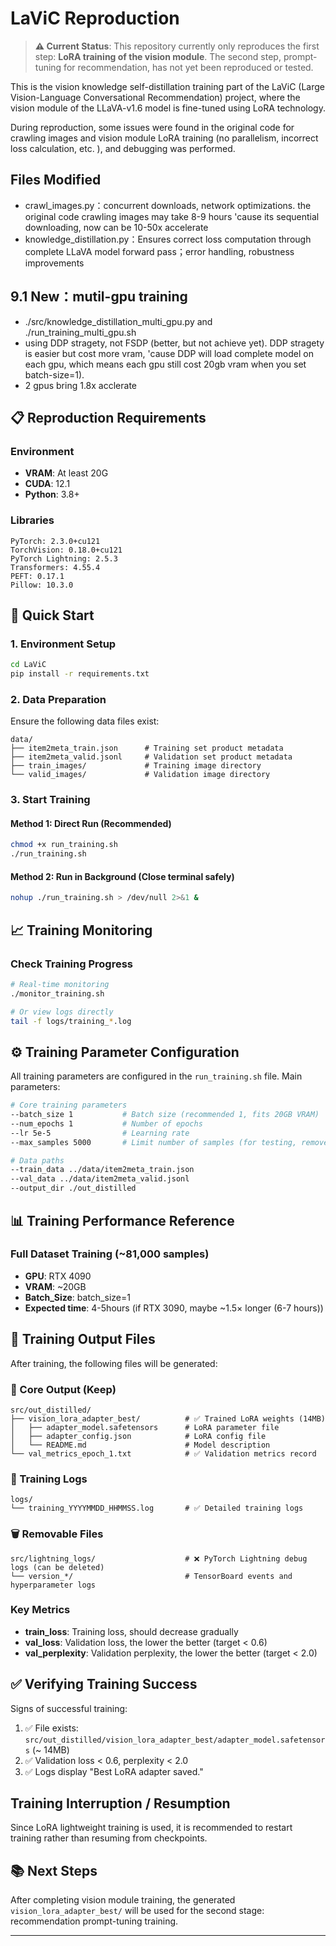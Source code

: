 # LaViC Reproduction

> **⚠️ Current Status**: This repository currently only reproduces the first step: **LoRA training of the vision module**. The second step, prompt-tuning for recommendation, has not yet been reproduced or tested.

This is the vision knowledge self-distillation training part of the LaViC (Large Vision-Language Conversational Recommendation) project, where the vision module of the LLaVA-v1.6 model is fine-tuned using LoRA technology.

During reproduction, some issues were found in the original code for crawling images and vision module LoRA training (no parallelism, incorrect loss calculation, etc. ), and debugging was performed. 

## Files Modified
- crawl_images.py：concurrent downloads, network optimizations. the original code crawling images may take 8-9 hours 'cause its sequential downloading, now can be 10-50x accelerate
- knowledge_distillation.py：Ensures correct loss computation through complete LLaVA model forward pass；error handling, robustness improvements

## 9.1 New：mutil-gpu training
- ./src/knowledge_distillation_multi_gpu.py and ./run_training_multi_gpu.sh
- using DDP stragety, not FSDP (better, but not achieve yet). DDP stragety is easier but cost more vram, 'cause DDP will load complete model on each gpu, which means each gpu still cost 20gb vram when you set batch-size=1). 
- 2 gpus bring 1.8x acclerate

## 📋 Reproduction Requirements

### Environment
- **VRAM**: At least 20G  
- **CUDA**: 12.1  
- **Python**: 3.8+  

### Libraries

```
PyTorch: 2.3.0+cu121
TorchVision: 0.18.0+cu121
PyTorch Lightning: 2.5.3
Transformers: 4.55.4
PEFT: 0.17.1
Pillow: 10.3.0
```

## 🚀 Quick Start

### 1. Environment Setup
```bash
cd LaViC
pip install -r requirements.txt
```

### 2. Data Preparation
Ensure the following data files exist:
```
data/
├── item2meta_train.json      # Training set product metadata
├── item2meta_valid.jsonl     # Validation set product metadata
├── train_images/             # Training image directory
└── valid_images/             # Validation image directory
```

### 3. Start Training

#### Method 1: Direct Run (Recommended)
```bash
chmod +x run_training.sh
./run_training.sh
```

#### Method 2: Run in Background (Close terminal safely)
```bash
nohup ./run_training.sh > /dev/null 2>&1 &
```

## 📈 Training Monitoring

### Check Training Progress
```bash
# Real-time monitoring
./monitor_training.sh

# Or view logs directly
tail -f logs/training_*.log
```

## ⚙️ Training Parameter Configuration

All training parameters are configured in the `run_training.sh` file. Main parameters:

```bash
# Core training parameters
--batch_size 1           # Batch size (recommended 1, fits 20GB VRAM)
--num_epochs 1           # Number of epochs
--lr 5e-5                # Learning rate
--max_samples 5000       # Limit number of samples (for testing, remove this line to use full data)

# Data paths
--train_data ../data/item2meta_train.json
--val_data ../data/item2meta_valid.jsonl  
--output_dir ./out_distilled
```


## 📊 Training Performance Reference

### Full Dataset Training (~81,000 samples)
- **GPU**: RTX 4090
- **VRAM**: ~20GB
- **Batch_Size**: batch_size=1  
- **Expected time**: 4-5hours (if RTX 3090, maybe ~1.5× longer (6-7 hours))



## 📁 Training Output Files

After training, the following files will be generated:

### 🎯 Core Output (Keep)
```
src/out_distilled/
├── vision_lora_adapter_best/          # ✅ Trained LoRA weights (14MB)
│   ├── adapter_model.safetensors      # LoRA parameter file
│   ├── adapter_config.json            # LoRA config file  
│   └── README.md                      # Model description
└── val_metrics_epoch_1.txt            # ✅ Validation metrics record
```

### 📝 Training Logs
```
logs/
└── training_YYYYMMDD_HHMMSS.log       # ✅ Detailed training logs
```

### 🗑️ Removable Files
```
src/lightning_logs/                    # ❌ PyTorch Lightning debug logs (can be deleted)
└── version_*/                         # TensorBoard events and hyperparameter logs
```



### Key Metrics
- **train_loss**: Training loss, should decrease gradually
- **val_loss**: Validation loss, the lower the better (target < 0.6)
- **val_perplexity**: Validation perplexity, the lower the better (target < 2.0)

## ✅ Verifying Training Success

Signs of successful training:
1. ✅ File exists: `src/out_distilled/vision_lora_adapter_best/adapter_model.safetensors` (~ 14MB)
2. ✅ Validation loss < 0.6, perplexity < 2.0
3. ✅ Logs display "Best LoRA adapter saved."


## Training Interruption / Resumption
Since LoRA lightweight training is used, it is recommended to restart training rather than resuming from checkpoints.

## 📚 Next Steps

After completing vision module training, the generated `vision_lora_adapter_best/` will be used for the second stage: recommendation prompt-tuning training.

---

